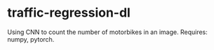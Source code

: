 # traffic-regression-dl
Using CNN to count the number of motorbikes in an image.
Requires: numpy, pytorch.
